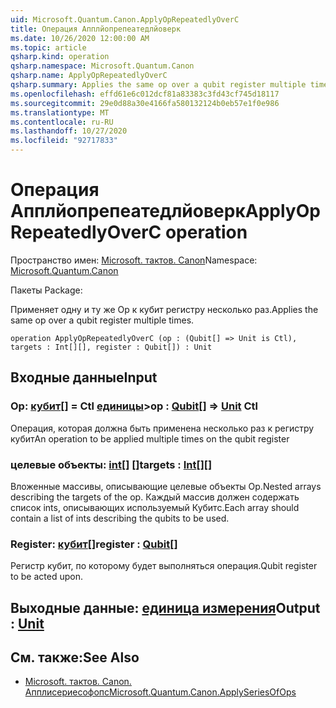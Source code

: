 ```yaml
---
uid: Microsoft.Quantum.Canon.ApplyOpRepeatedlyOverC
title: Операция Апплйопрепеатедлйоверк
ms.date: 10/26/2020 12:00:00 AM
ms.topic: article
qsharp.kind: operation
qsharp.namespace: Microsoft.Quantum.Canon
qsharp.name: ApplyOpRepeatedlyOverC
qsharp.summary: Applies the same op over a qubit register multiple times.
ms.openlocfilehash: effd61e6c012dcf81a83383c3fd43cf745d18117
ms.sourcegitcommit: 29e0d88a30e4166fa580132124b0eb57e1f0e986
ms.translationtype: MT
ms.contentlocale: ru-RU
ms.lasthandoff: 10/27/2020
ms.locfileid: "92717833"
---
```

# <a name="applyoprepeatedlyoverc-operation"></a><span data-ttu-id="db09f-102">Операция Апплйопрепеатедлйоверк</span><span class="sxs-lookup"><span data-stu-id="db09f-102">ApplyOpRepeatedlyOverC operation</span></span>

<span data-ttu-id="db09f-103">Пространство имен: [Microsoft. тактов. Canon](xref:Microsoft.Quantum.Canon)</span><span class="sxs-lookup"><span data-stu-id="db09f-103">Namespace: [Microsoft.Quantum.Canon](xref:Microsoft.Quantum.Canon)</span></span>

<span data-ttu-id="db09f-104">Пакеты [](https://nuget.org/packages/)</span><span class="sxs-lookup"><span data-stu-id="db09f-104">Package: [](https://nuget.org/packages/)</span></span>


<span data-ttu-id="db09f-105">Применяет одну и ту же Op к кубит регистру несколько раз.</span><span class="sxs-lookup"><span data-stu-id="db09f-105">Applies the same op over a qubit register multiple times.</span></span>

```qsharp
operation ApplyOpRepeatedlyOverC (op : (Qubit[] => Unit is Ctl), targets : Int[][], register : Qubit[]) : Unit
```


## <a name="input"></a><span data-ttu-id="db09f-106">Входные данные</span><span class="sxs-lookup"><span data-stu-id="db09f-106">Input</span></span>

### <a name="op--qubit--unit-ctl"></a><span data-ttu-id="db09f-107">Op: [кубит](xref:microsoft.quantum.lang-ref.qubit)[] = Ctl [единицы](xref:microsoft.quantum.lang-ref.unit)></span><span class="sxs-lookup"><span data-stu-id="db09f-107">op : [Qubit](xref:microsoft.quantum.lang-ref.qubit)[] => [Unit](xref:microsoft.quantum.lang-ref.unit) Ctl</span></span>

<span data-ttu-id="db09f-108">Операция, которая должна быть применена несколько раз к регистру кубит</span><span class="sxs-lookup"><span data-stu-id="db09f-108">An operation to be applied multiple times on the qubit register</span></span>


### <a name="targets--int"></a><span data-ttu-id="db09f-109">целевые объекты: [int](xref:microsoft.quantum.lang-ref.int)[] []</span><span class="sxs-lookup"><span data-stu-id="db09f-109">targets : [Int](xref:microsoft.quantum.lang-ref.int)[][]</span></span>

<span data-ttu-id="db09f-110">Вложенные массивы, описывающие целевые объекты Op.</span><span class="sxs-lookup"><span data-stu-id="db09f-110">Nested arrays describing the targets of the op.</span></span> <span data-ttu-id="db09f-111">Каждый массив должен содержать список ints, описывающих используемый Кубитс.</span><span class="sxs-lookup"><span data-stu-id="db09f-111">Each array should contain a list of ints describing the qubits to be used.</span></span>


### <a name="register--qubit"></a><span data-ttu-id="db09f-112">Register: [кубит](xref:microsoft.quantum.lang-ref.qubit)[]</span><span class="sxs-lookup"><span data-stu-id="db09f-112">register : [Qubit](xref:microsoft.quantum.lang-ref.qubit)[]</span></span>

<span data-ttu-id="db09f-113">Регистр кубит, по которому будет выполняться операция.</span><span class="sxs-lookup"><span data-stu-id="db09f-113">Qubit register to be acted upon.</span></span>



## <a name="output--unit"></a><span data-ttu-id="db09f-114">Выходные данные: [единица измерения](xref:microsoft.quantum.lang-ref.unit)</span><span class="sxs-lookup"><span data-stu-id="db09f-114">Output : [Unit](xref:microsoft.quantum.lang-ref.unit)</span></span>



## <a name="see-also"></a><span data-ttu-id="db09f-115">См. также:</span><span class="sxs-lookup"><span data-stu-id="db09f-115">See Also</span></span>

- [<span data-ttu-id="db09f-116">Microsoft. тактов. Canon. Апплисериесофопс</span><span class="sxs-lookup"><span data-stu-id="db09f-116">Microsoft.Quantum.Canon.ApplySeriesOfOps</span></span>](xref:Microsoft.Quantum.Canon.ApplySeriesOfOps)